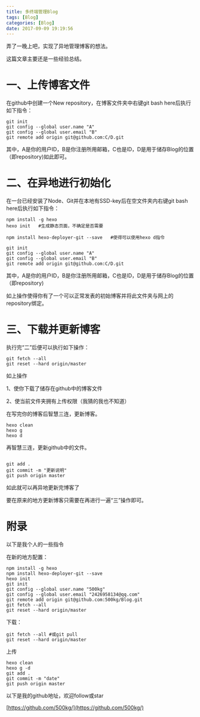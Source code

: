 ```yaml
---
title: 多终端管理Blog
tags: [Blog]
categories: [Blog]
date: 2017-09-09 19:19:56
---
```


弄了一晚上吧，实现了异地管理博客的想法。

这篇文章主要还是一些经验总结。

<!--more-->
# 一、上传博客文件 #

在github中创建一个New repository，在博客文件夹中右键git bash here后执行如下指令：
```
git init
git config --global user.name "A"
git config --global user.email "B"
git remote add origin git@github.com:C/D.git

```
其中，A是你的用户ID，B是你注册所用邮箱，C也是ID，D是用于储存Blog的位置（即repository)如此即可。


# 二、在异地进行初始化 #

在一台已经安装了Node、Git并在本地有SSD-key后在空文件夹内右键git bash here后执行如下指令：
```
npm install -g hexo
hexo init   #生成静态页面，不确定是否需要

npm install hexo-deployer-git --save   #使得可以使用hexo d指令

git init
git config --global user.name "A"
git config --global user.email "B"
git remote add origin git@github.com:C/D.git

```
其中，A是你的用户ID，B是你注册所用邮箱，C也是ID，D是用于储存Blog的位置（即repository)

如上操作使得你有了一个可以正常发表的初始博客并将此文件夹与网上的repository绑定。

# 三、下载并更新博客 #


执行完“二”后便可以执行如下操作：

```
git fetch --all
git reset --hard origin/master

```

如上操作

1、使你下载了储存在github中的博客文件

2、使当前文件夹拥有上传权限（我猜的我也不知道）

在写完你的博客后智慧三连，更新博客。

```
hexo clean
hexo g
hexo d

```

再智慧三连，更新github中的文件。

```

git add .
git commit -m "更新说明"
git push origin master

```

如此就可以再异地更新完博客了

要在原来的地方更新博客只需要在再进行一遍“三”操作即可。


# 附录 #

以下是我个人的一些指令

在新的地方配置：

```
npm install -g hexo
npm install hexo-deployer-git --save
hexo init
git init
git config --global user.name "500kg"
git config --global user.email "2426958134@qq.com"
git remote add origin git@github.com:500kg/Blog.git
git fetch --all 
git reset --hard origin/master

```

下载：

```
git fetch --all #或git pull
git reset --hard origin/master
```

上传
```
hexo clean
hexo g -d
git add .
git commit -m "date"
git push origin master

```

以下是我的github地址，欢迎follow或star

[https://github.com/500kg/](https://github.com/500kg/)